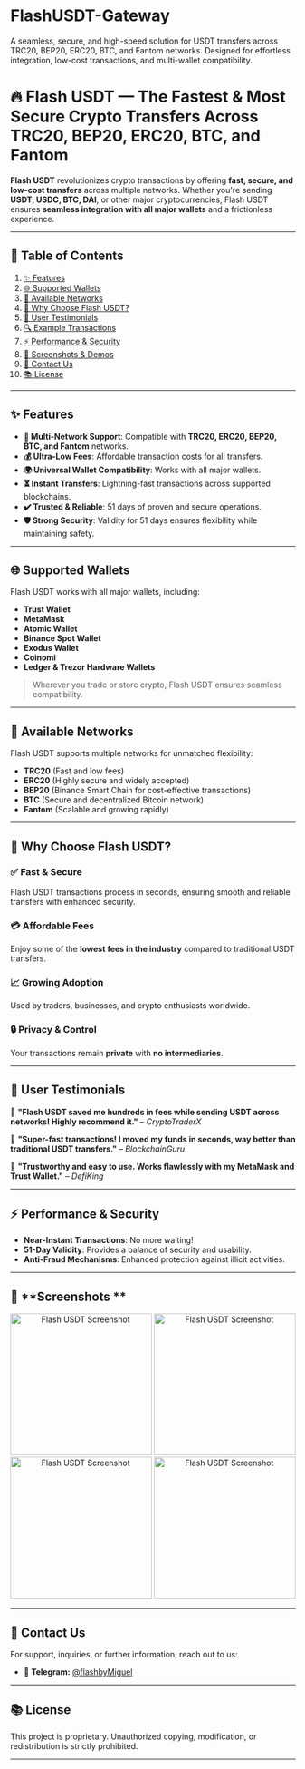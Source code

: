 # FlashUSDT-Gateway
 A seamless, secure, and high-speed solution for USDT transfers across TRC20, BEP20, ERC20, BTC, and Fantom networks. Designed for effortless integration, low-cost transactions, and multi-wallet compatibility.
# 🔥 **Flash USDT** — The Fastest & Most Secure Crypto Transfers Across TRC20, BEP20, ERC20, BTC, and Fantom

**Flash USDT** revolutionizes crypto transactions by offering **fast, secure, and low-cost transfers** across multiple networks. Whether you're sending **USDT, USDC, BTC, DAI**, or other major cryptocurrencies, Flash USDT ensures **seamless integration with all major wallets** and a frictionless experience.

---

## 📜 **Table of Contents**

1. [✨ Features](#-features)
2. [🌐 Supported Wallets](#-supported-wallets)
3. [🔗 Available Networks](#-available-networks)
4. [🚀 Why Choose Flash USDT?](#-why-choose-flash-usdt)
5. [📰 User Testimonials](#-user-testimonials)
6. [🔍 Example Transactions](#-example-transactions)
7. [⚡ Performance & Security](#-performance--security)
8. [📸 Screenshots & Demos](#-screenshots--demos)
9. [💬 Contact Us](#-contact-us)
10. [📚 License](#-license)

---

## ✨ **Features**

- **🚀 Multi-Network Support**: Compatible with **TRC20, ERC20, BEP20, BTC, and Fantom** networks.
- **💰 Ultra-Low Fees**: Affordable transaction costs for all transfers.
- **🌍 Universal Wallet Compatibility**: Works with all major wallets.
- **⏳ Instant Transfers**: Lightning-fast transactions across supported blockchains.
- **✔️ Trusted & Reliable**: 51 days of proven and secure operations.
- **🛡️ Strong Security**: Validity for 51 days ensures flexibility while maintaining safety.

---

## 🌐 **Supported Wallets**

Flash USDT works with all major wallets, including:

- **Trust Wallet**
- **MetaMask**
- **Atomic Wallet**
- **Binance Spot Wallet**
- **Exodus Wallet**
- **Coinomi**
- **Ledger & Trezor Hardware Wallets**

> Wherever you trade or store crypto, Flash USDT ensures seamless compatibility.

---

## 🔗 **Available Networks**

Flash USDT supports multiple networks for unmatched flexibility:

- **TRC20** (Fast and low fees)
- **ERC20** (Highly secure and widely accepted)
- **BEP20** (Binance Smart Chain for cost-effective transactions)
- **BTC** (Secure and decentralized Bitcoin network)
- **Fantom** (Scalable and growing rapidly)

---

## 🚀 **Why Choose Flash USDT?**

### ✅ **Fast & Secure**

Flash USDT transactions process in seconds, ensuring smooth and reliable transfers with enhanced security.

### 💳 **Affordable Fees**

Enjoy some of the **lowest fees in the industry** compared to traditional USDT transfers.

### 📈 **Growing Adoption**

Used by traders, businesses, and crypto enthusiasts worldwide.

### 🔒 **Privacy & Control**

Your transactions remain **private** with **no intermediaries**.

---

## 📰 **User Testimonials**

📢 **"Flash USDT saved me hundreds in fees while sending USDT across networks! Highly recommend it."** – *CryptoTraderX*

📢 **"Super-fast transactions! I moved my funds in seconds, way better than traditional USDT transfers."** – *BlockchainGuru*

📢 **"Trustworthy and easy to use. Works flawlessly with my MetaMask and Trust Wallet."** – *DefiKing*

---

## ⚡ **Performance & Security**

- **Near-Instant Transactions**: No more waiting!
- **51-Day Validity**: Provides a balance of security and usability.
- **Anti-Fraud Mechanisms**: Enhanced protection against illicit activities.

---

## 📸 **Screenshots **
<p align="center">
  <img width="250" src="https://i.ibb.co/6RTkQMT/Screenshot-2024-10-20-12-33-54-431-com-wallet-crypto-trustapp.jpg" alt="Flash USDT Screenshot">
  <img width="250" src="https://i.ibb.co/8PNJ6jQ/Screenshot-2024-10-20-12-35-19-677-com-wallet-crypto-trustapp.jpg" alt="Flash USDT Screenshot">
  <img width="250" src="https://i.ibb.co/KrtJyRX/Screenshot-2024-10-20-12-34-34-327-com-wallet-crypto-trustapp.jpg" alt="Flash USDT Screenshot">
  <img width="250" src="https://i.ibb.co/R4GNnhj/Screenshot-2024-10-20-12-34-13-931-com-wallet-crypto-trustapp.jpg" alt="Flash USDT Screenshot">
</p>

---

## 💬 **Contact Us**

For support, inquiries, or further information, reach out to us:

- 📩 **Telegram:** [@flashbyMiguel](https://t.me/flashbyMiguel)

---

## 📚 **License**

This project is proprietary. Unauthorized copying, modification, or redistribution is strictly prohibited.

---

